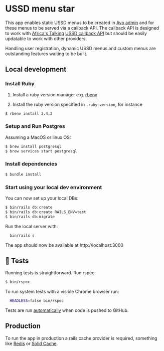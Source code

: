 # USSD menu star

This app enables static USSD menus to be created in [Avo admin](https://avohq.io/) and for these menus to be served via a callback API. The callback API is designed to work with [Africa's Talking](https://africastalking.com/ussd) [USSD callback API](https://developers.africastalking.com/docs/ussd/handle_sessions) but should be easily updatable to work with other providers.

Handling user registration, dynamic USSD menus and custom menus are outstanding features waiting to be built.

## Local development

### Install Ruby

1. Install a ruby version manager e.g. [rbenv](https://github.com/rbenv/rbenv)

2. Install the ruby version specified in `.ruby-version`, for instance

```bash
$ rbenv install 3.4.2
```

### Setup and Run Postgres

Assuming a MacOS or linux OS:
```bash
$ brew install postgresql
$ brew services start postgresql
```

### Install dependencies

```bash
$ bundle install
```

### Start using your local dev environment

You can now set up your local DBs:

```bash
$ bin/rails db:create
$ bin/rails db:create RAILS_ENV=test
$ bin/rails db:migrate
```

Run the local server with:

```bash
  bin/rails s
```

The app should now be available at http://localhost:3000

## 💯 Tests

Running tests is straightforward. Run rspec:

```bash
$ bin/rspec
```

To run system tests with a visible Chrome browser run:

```bash
  HEADLESS=false bin/rspec
```

Tests are run [automatically](.github/workflows/ci.yml) when code is pushed to GitHub.

## Production

To run the app in production a rails cache provider is required, something like [Redis](https://github.com/redis/redis-rb?tab=readme-ov-file#redis-rb--) or [Solid Cache](https://github.com/rails/solid_cache?tab=readme-ov-file#solid-cache).
